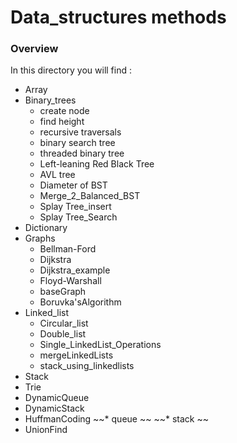 # Data_structures methods 

### Overview 

In this directory you will find :
* Array
* Binary_trees
  - create node
  - find height
  - recursive traversals
  - binary search tree
  - threaded binary tree
  - Left-leaning Red Black Tree
  - AVL tree
  - Diameter of BST
  - Merge_2_Balanced_BST
  - Splay Tree_insert
  - Splay Tree_Search  
* Dictionary
* Graphs 
  - Bellman-Ford
  - Dijkstra
  - Dijkstra_example
  - Floyd-Warshall
  - baseGraph
  - Boruvka'sAlgorithm
* Linked_list
   - Circular_list
   - Double_list
   - Single_LinkedList_Operations
   - mergeLinkedLists
   - stack_using_linkedlists
* Stack
* Trie
* DynamicQueue
* DynamicStack
* HuffmanCoding
~~* queue ~~
~~* stack ~~
* UnionFind
